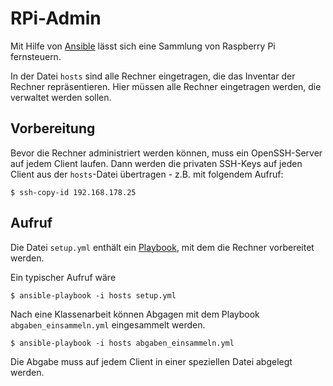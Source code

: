 
# RPi-Admin

Mit Hilfe von [Ansible](http://www.ansible.com) lässt sich eine Sammlung von Raspberry Pi fernsteuern.

In der Datei ``hosts`` sind alle Rechner eingetragen, die das Inventar der Rechner repräsentieren. Hier müssen alle Rechner eingetragen werden, die verwaltet werden sollen. 

## Vorbereitung

Bevor die Rechner administriert werden können, muss ein OpenSSH-Server auf jedem Client laufen. Dann werden die privaten SSH-Keys auf jeden Client aus der ``hosts``-Datei übertragen - z.B. mit folgendem Aufruf:

    $ ssh-copy-id 192.168.178.25   

## Aufruf

Die Datei ``setup.yml`` enthält ein [Playbook](http://docs.ansible.com/ansible/playbooks.html), mit dem die Rechner vorbereitet werden.

Ein typischer Aufruf wäre 

    $ ansible-playbook -i hosts setup.yml

Nach eine Klassenarbeit können Abgagen mit dem Playbook ``abgaben_einsammeln.yml`` eingesammelt werden.

    $ ansible-playbook -i hosts abgaben_einsammeln.yml
    
Die Abgabe muss auf jedem Client in einer speziellen Datei abgelegt werden.
